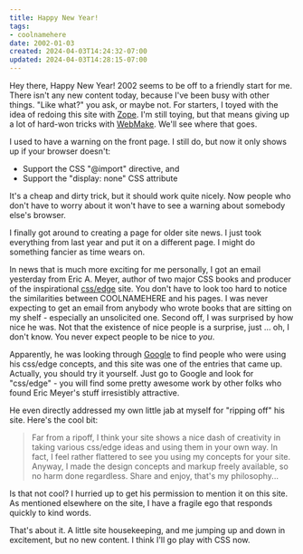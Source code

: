 ```yaml
---
title: Happy New Year!
tags:
- coolnamehere
date: 2002-01-03
created: 2024-04-03T14:24:32-07:00
updated: 2024-04-03T14:28:15-07:00
---
```


Hey there, Happy New Year! 2002 seems to be off to a friendly start for me. There isn't any new content today, because I've been busy with other things. "Like what?" you ask, or maybe not. For starters, I toyed with the idea of redoing this site with [Zope](https://web.archive.org/web/20050206183943/http://www.zope.org/). I'm still toying, but that means giving up a lot of hard-won tricks with [WebMake](https://web.archive.org/web/20050206183943/http://webmake.taint.org/). We'll see where that goes.

I used to have a warning on the front page. I still do, but now it only shows up if your browser doesn't:

* Support the CSS "@import" directive, and
* Support the "display: none" CSS attribute

It's a cheap and dirty trick, but it should work quite nicely. Now people who don't have to worry about it won't have to see a warning about somebody else's browser.

I finally got around to creating a page for older site news. I just took everything from last year and put it on a different page. I might do something fancier as time wears on.

In news that is much more exciting for me personally, I got an email yesterday from Eric A. Meyer, author of two major CSS books and producer of the inspirational [css/edge](https://web.archive.org/web/20050206183943/http://www.meyerweb.com/eric/css/edge/) site. You don't have to look too hard to notice the similarities between COOLNAMEHERE and his pages. I was never expecting to get an email from anybody who wrote books that are sitting on my shelf - especially an unsolicited one. Second off, I was surprised by how nice he was. Not that the existence of nice people is a surprise, just ... oh, I don't know. You never expect people to be nice to *you*.

Apparently, he was looking through [Google](https://web.archive.org/web/20050206183943/http://www.google.com/) to find people who were using his css/edge concepts, and this site was one of the entries that came up. Actually, you should try it yourself. Just go to Google and look for "css/edge" - you will find some pretty awesome work by other folks who found Eric Meyer's stuff irresistibly attractive.

He even directly addressed my own little jab at myself for "ripping off" his site. Here's the cool bit:

 > 
 > Far from a ripoff, I think your site shows a nice dash of creativity in taking various css/edge ideas and using them in your own way. In fact, I feel rather flattered to see you using my concepts for your site. Anyway, I made the design concepts and markup freely available, so no harm done regardless. Share and enjoy, that's my philosophy...

Is that not cool? I hurried up to get his permission to mention it on this site. As mentioned elsewhere on the site, I have a fragile ego that responds quickly to kind words.

That's about it. A little site housekeeping, and me jumping up and down in excitement, but no new content. I think I'll go play with CSS now.
